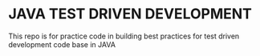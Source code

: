 # JAVA TEST DRIVEN DEVELOPMENT

This repo is for practice code in building best practices for test driven development code base in JAVA

